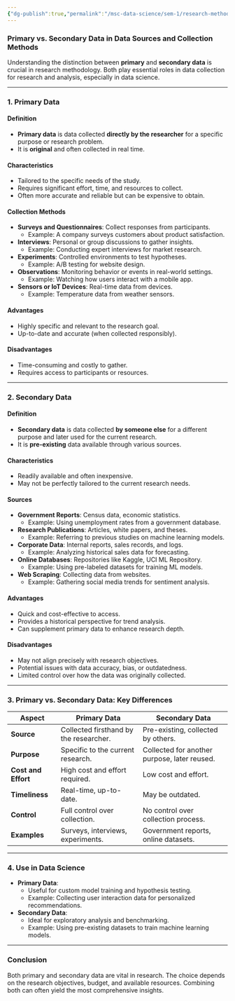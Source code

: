 ```yaml
---
{"dg-publish":true,"permalink":"/msc-data-science/sem-1/research-methodology/2-a-primary-and-secondary-data-collection/","title":"Primary & Secondary Data Collection","tags":["Types-of-research","Research-methodology"],"created":"2025-01-10T17:43:02.000+05:30"}
---
```



### **Primary vs. Secondary Data in Data Sources and Collection Methods**

Understanding the distinction between **primary** and **secondary data** is crucial in research methodology. Both play essential roles in data collection for research and analysis, especially in data science.

---

### **1. Primary Data**

#### **Definition**

- **Primary data** is data collected **directly by the researcher** for a specific purpose or research problem.
- It is **original** and often collected in real time.

#### **Characteristics**

- Tailored to the specific needs of the study.
- Requires significant effort, time, and resources to collect.
- Often more accurate and reliable but can be expensive to obtain.

#### **Collection Methods**

- **Surveys and Questionnaires**: Collect responses from participants.
    - Example: A company surveys customers about product satisfaction.
- **Interviews**: Personal or group discussions to gather insights.
    - Example: Conducting expert interviews for market research.
- **Experiments**: Controlled environments to test hypotheses.
    - Example: A/B testing for website design.
- **Observations**: Monitoring behavior or events in real-world settings.
    - Example: Watching how users interact with a mobile app.
- **Sensors or IoT Devices**: Real-time data from devices.
    - Example: Temperature data from weather sensors.

#### **Advantages**

- Highly specific and relevant to the research goal.
- Up-to-date and accurate (when collected responsibly).

#### **Disadvantages**

- Time-consuming and costly to gather.
- Requires access to participants or resources.

---

### **2. Secondary Data**

#### **Definition**

- **Secondary data** is data collected **by someone else** for a different purpose and later used for the current research.
- It is **pre-existing** data available through various sources.

#### **Characteristics**

- Readily available and often inexpensive.
- May not be perfectly tailored to the current research needs.

#### **Sources**

- **Government Reports**: Census data, economic statistics.
    - Example: Using unemployment rates from a government database.
- **Research Publications**: Articles, white papers, and theses.
    - Example: Referring to previous studies on machine learning models.
- **Corporate Data**: Internal reports, sales records, and logs.
    - Example: Analyzing historical sales data for forecasting.
- **Online Databases**: Repositories like Kaggle, UCI ML Repository.
    - Example: Using pre-labeled datasets for training ML models.
- **Web Scraping**: Collecting data from websites.
    - Example: Gathering social media trends for sentiment analysis.

#### **Advantages**

- Quick and cost-effective to access.
- Provides a historical perspective for trend analysis.
- Can supplement primary data to enhance research depth.

#### **Disadvantages**

- May not align precisely with research objectives.
- Potential issues with data accuracy, bias, or outdatedness.
- Limited control over how the data was originally collected.

---

### **3. Primary vs. Secondary Data: Key Differences**

| **Aspect**          | **Primary Data**                       | **Secondary Data**                           |
| ------------------- | -------------------------------------- | -------------------------------------------- |
| **Source**          | Collected firsthand by the researcher. | Pre-existing, collected by others.           |
| **Purpose**         | Specific to the current research.      | Collected for another purpose, later reused. |
| **Cost and Effort** | High cost and effort required.         | Low cost and effort.                         |
| **Timeliness**      | Real-time, up-to-date.                 | May be outdated.                             |
| **Control**         | Full control over collection.          | No control over collection process.          |
| **Examples**        | Surveys, interviews, experiments.      | Government reports, online datasets.         |

---

### **4. Use in Data Science**

- **Primary Data**:
    - Useful for custom model training and hypothesis testing.
    - Example: Collecting user interaction data for personalized recommendations.
- **Secondary Data**:
    - Ideal for exploratory analysis and benchmarking.
    - Example: Using pre-existing datasets to train machine learning models.

---

### **Conclusion**

Both primary and secondary data are vital in research. The choice depends on the research objectives, budget, and available resources. Combining both can often yield the most comprehensive insights.